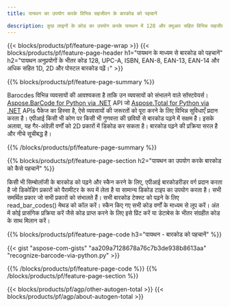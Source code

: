 ```yaml
---
title: पायथन का उपयोग करके विभिन्न सहजीवन के बारकोड को पहचानें 

description: कुछ लाइनों के कोड का उपयोग करके पायथन में 128 और क्यूआर सहित विभिन्न सहजीवन के 1D, 2D और पोस्टल बारकोड छवियों को स्कैन करें 
---
```


{{< blocks/products/pf/feature-page-wrap >}}
{{< blocks/products/pf/feature-page-header h1="पायथन के माध्यम से बारकोड को पहचानें" h2="पायथन अनुप्रयोगों के भीतर कोड 128, UPC-A, ISBN, EAN-8, EAN-13, EAN-14 और अधिक सहित 1D, 2D और पोस्टल बारकोड पढ़ें।" >}}

{{% blocks/products/pf/feature-page-summary %}}

Barocdes विभिन्न व्यवसायों की आवश्यकता है ताकि उन व्यवसायों को संभालने वाले सॉफ्टवेयर्स। [Aspose.BarCode for Python via .NET](https://products.aspose.com/barcode/python-net/) API जो [Aspose.Total for Python via .NET](https://products.aspose.com/total/python-net/) APIs पैकेज का हिस्सा है, ऐसे व्यवसायों की जरूरतों को पूरा करने के लिए विभिन्न सुविधाएँ प्रदान करता है। एपीआई किसी भी कोण पर किसी भी गुणवत्ता की छवियों से बारकोड पढ़ने में सक्षम है। इसके अलावा, यह गैर-अंग्रेज़ी वर्णों को 2D प्रकारों में डिकोड कर सकता है। बारकोड पढ़ने की प्रक्रिया सरल है और नीचे सूचीबद्ध है।

{{% /blocks/products/pf/feature-page-summary  %}}

{{% blocks/products/pf/feature-page-section  h2="पायथन का उपयोग करके बारकोड को कैसे पहचानें" %}}

किसी भी सिम्बोलॉजी के बारकोड को पढ़ने और स्कैन करने के लिए, एपीआई बारकोडरीडर वर्ग प्रदान करता है जो डिकोडिंग प्रकारों को पैरामीटर के रूप में लेता है या सामान्य डिकोड टाइप का उपयोग करता है। सभी समर्थित प्रकार जो सभी प्रकारों को संभालते हैं। सभी बारकोड टेक्स्ट को पढ़ने के लिए read_bar_codes() मेथड को कॉल करें। स्कैन किए गए सभी कोड वर्णों के माध्यम से लूप करें। अंत में कोई प्रासंगिक प्रक्रिया करें जैसे कोड प्राप्त करने के लिए इसे प्रिंट करें या डेटाबेस के भीतर संग्रहीत कोड के साथ मिलान करें।

{{% blocks/products/pf/feature-page-code h3="पायथन - बारकोड को पहचानें" %}}

{{< gist "aspose-com-gists" "aa209a7128678a76c7b3de938b8613aa" "recognize-barcode-via-python.py" >}}

{{% /blocks/products/pf/feature-page-code  %}}
{{% /blocks/products/pf/feature-page-section %}}

{{< blocks/products/pf/agp/other-autogen-total >}}
{{< blocks/products/pf/agp/about-autogen-total >}}